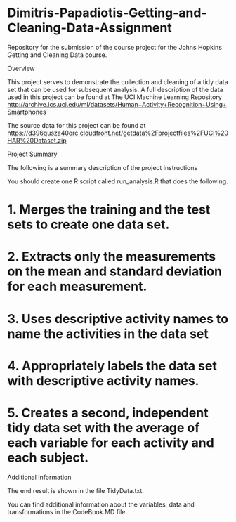 # Dimitris-Papadiotis-Getting-and-Cleaning-Data-Assignment
Repository for the submission of the course project for the Johns Hopkins Getting and Cleaning Data course.

Overview

This project serves to demonstrate the collection and cleaning of a tidy data set that can be used for subsequent analysis. A full description of the data used in this project can be found at The UCI Machine Learning Repository http://archive.ics.uci.edu/ml/datasets/Human+Activity+Recognition+Using+Smartphones

The source data for this project can be found at https://d396qusza40orc.cloudfront.net/getdata%2Fprojectfiles%2FUCI%20HAR%20Dataset.zip

Project Summary

The following is a summary description of the project instructions

You should create one R script called run_analysis.R that does the following. 
# 1. Merges the training and the test sets to create one data set. 
# 2. Extracts only the measurements on the mean and standard deviation for each measurement.
# 3. Uses descriptive activity names to name the activities in the data set 
# 4. Appropriately labels the data set with descriptive activity names. 
# 5. Creates a second, independent tidy data set with the average of each variable for each activity and each subject.

Additional Information

The end result is shown in the file TidyData.txt.

You can find additional information about the variables, data and transformations in the CodeBook.MD file.
